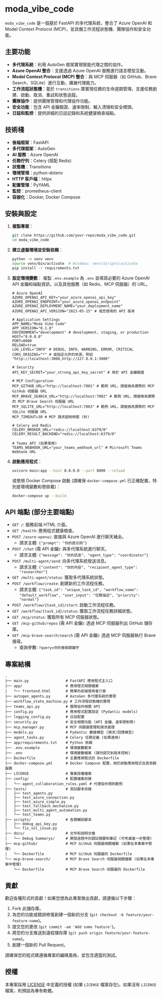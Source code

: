 # moda_vibe_code

`moda_vibe_code` 是一個基於 FastAPI 的多代理系統，整合了 Azure OpenAI 和 Model Context Protocol (MCP)，並具備工作流程狀態機、團隊協作和安全功能。

## 主要功能

*   **多代理系統**：利用 AutoGen 框架實現智能代理之間的協作。
*   **Azure OpenAI 整合**：支援透過 Azure OpenAI 服務進行語言模型互動。
*   **Model Context Protocol (MCP) 整合**：與 MCP 伺服器（如 GitHub、Brave Search、SQLite）進行互動，擴展代理能力。
*   **工作流程狀態機**：基於 `transitions` 庫實現任務的生命週期管理，支援任務創建、啟動、取消、重試和狀態追蹤。
*   **團隊協作**：提供團隊管理和代理協作功能。
*   **安全功能**：包含 API 金鑰驗證、速率限制、輸入清理和安全標頭。
*   **日誌和監控**：提供詳細的日誌記錄和系統健康檢查端點。

## 技術棧

*   **後端框架**：FastAPI
*   **多代理框架**：AutoGen
*   **AI 服務**：Azure OpenAI
*   **任務佇列**：Celery (搭配 Redis)
*   **狀態機**：Transitions
*   **環境管理**：python-dotenv
*   **HTTP 客戶端**：httpx
*   **配置管理**：PyYAML
*   **監控**：prometheus-client
*   **容器化**：Docker, Docker Compose

## 安裝與設定

1.  **複製專案**：
    ```bash
    git clone https://github.com/your-repo/moda_vibe_code.git
    cd moda_vibe_code
    ```
2.  **建立虛擬環境並安裝依賴**：
    ```bash
    python -m venv venv
    source venv/bin/activate  # Windows: venv\Scripts\activate
    pip install -r requirements.txt
    ```
3.  **設定環境變數**：
    複製 `.env.example` 為 `.env` 並填寫必要的 Azure OpenAI API 金鑰和端點資訊，以及其他服務（如 Redis、MCP 伺服器）的 URL。
    ```env
    # Azure OpenAI
    AZURE_OPENAI_API_KEY="your_azure_openai_api_key"
    AZURE_OPENAI_ENDPOINT="your_azure_openai_endpoint"
    AZURE_OPENAI_DEPLOYMENT_NAME="your_deployment_name"
    AZURE_OPENAI_API_VERSION="2023-05-15" # 或您使用的 API 版本

    # Application Settings
    APP_NAME="Moda Vibe Code"
    APP_VERSION="0.1.0"
    ENVIRONMENT="development" # development, staging, or production
    HOST="0.0.0.0"
    PORT=8000
    RELOAD=true
    LOG_LEVEL="INFO" # DEBUG, INFO, WARNING, ERROR, CRITICAL
    CORS_ORIGINS="*" # 或指定允許的來源，例如 "http://localhost:3000,http://127.0.0.1:3000"

    # Security
    API_KEY_SECRET="your_strong_api_key_secret" # 用於 API 金鑰驗證

    # MCP Configuration
    MCP_GITHUB_URL="http://localhost:7001" # 範例 URL，請替換為實際的 MCP GitHub 伺服器 URL
    MCP_BRAVE_SEARCH_URL="http://localhost:7002" # 範例 URL，請替換為實際的 MCP Brave Search 伺服器 URL
    MCP_SQLITE_URL="http://localhost:7003" # 範例 URL，請替換為實際的 MCP SQLite 伺服器 URL
    MCP_TIMEOUT=30 # MCP 請求超時時間 (秒)

    # Celery and Redis
    CELERY_BROKER_URL="redis://localhost:6379/0"
    CELERY_RESULT_BACKEND="redis://localhost:6379/0"

    # Teams API (如果使用)
    TEAMS_WEBHOOK_URL="your_teams_webhook_url" # Microsoft Teams Webhook URL
    ```
4.  **啟動應用程式**：
    ```bash
    uvicorn main:app --host 0.0.0.0 --port 8000 --reload
    ```
    或使用 Docker Compose 啟動 (請確保 `docker-compose.yml` 已正確配置，特別是環境變數和卷掛載)：
    ```bash
    docker-compose up --build
    ```

## API 端點 (部分主要端點)

*   `GET /`: 服務前端 HTML 介面。
*   `GET /health`: 應用程式健康檢查。
*   `POST /azure-openai`: 直接與 Azure OpenAI 進行聊天補全。
    *   請求主體: `{"prompt": "你的提示詞"}`
*   `POST /chat` (需 API 金鑰): 與多代理系統進行聊天。
    *   請求主體: `{"message": "你的訊息", "agent_type": "coordinator"}`
*   `POST /multi-agent/send`: 向多代理系統發送消息。
    *   請求主體: `{"content": "你的內容", "recipient_agent_type": "researcher"}`
*   `GET /multi-agent/status`: 獲取多代理系統狀態。
*   `POST /workflow/create`: 創建新的工作流程任務。
    *   請求主體: `{"task_id": "unique_task_id", "workflow_name": "default_workflow", "user_input": "任務描述", "priority": "normal"}`
*   `POST /workflow/{task_id}/start`: 啟動工作流程任務。
*   `GET /workflow/{task_id}/status`: 獲取工作流程任務詳細狀態。
*   `GET /mcp/status`: 獲取所有 MCP 伺服器狀態。
*   `GET /mcp-github/repos` (需 API 金鑰): 透過 MCP 伺服器列出 GitHub 儲存庫。
*   `GET /mcp-brave-search/search` (需 API 金鑰): 透過 MCP 伺服器執行 Brave 搜尋。
    *   查詢參數: `?query=你的搜尋關鍵字`

## 專案結構

```
.
├── main.py                 # FastAPI 應用程式主入口
├── app/                    # 應用程式相關檔案
│   └── frontend.html       # 簡單的前端使用者介面
├── autogen_agents.py       # AutoGen 多代理系統的實現
├── workflow_state_machine.py # 工作流程狀態機的實現
├── teams_api.py            # 團隊協作相關 API
├── config.py               # 應用程式配置設定 (Pydantic models)
├── logging_config.py       # 日誌配置
├── security.py             # 安全相關功能 (API 金鑰、速率限制等)
├── mcp_manager.py          # MCP 伺服器管理和請求處理
├── models.py               # Pydantic 數據模型 (請求/回應模型)
├── agent_tasks.py          # Celery 任務定義 (如果適用)
├── app/requirements.txt    # Python 依賴
├── .env.example            # 環境變數範本
├── .env                    # 環境變數檔案 (請勿提交到版本控制)
├── Dockerfile              # 主要應用程式的 Dockerfile
├── docker-compose.yml      # Docker Compose 配置，用於啟動應用程式及其依賴服務
├── LICENSE                 # 專案授權檔案
├── config/                 # 配置檔案目錄
│   └── agent_collaboration_rules.yaml # 代理協作規則範例
├── tests/                  # 測試腳本目錄
│   ├── test_agents.py
│   ├── test_azure_connection.py
│   ├── test_azure_simple.py
│   ├── test_fallback_mechanism.py
│   ├── test_multi_agent_automation.py
│   └── test_teams.py
├── scripts/                # 各類輔助腳本
│   ├── debug_api_key.py
│   └── fix_ssl_issue.py
├── docs/                   # 文件和說明文檔
│   └── Debug Summarys/     # 開發過程中的調試摘要和筆記 (可考慮進一步整理)
├── mcp-github/             # MCP GitHub 伺服器相關檔案 (如果在本專案中管理)
│   └── Dockerfile          # MCP GitHub 伺服器的 Dockerfile
└── mcp-brave-search/       # MCP Brave Search 伺服器相關檔案 (如果在本專案中管理)
    └── Dockerfile          # MCP Brave Search 伺服器的 Dockerfile
```

## 貢獻

歡迎各種形式的貢獻！如果您想為此專案做出貢獻，請遵循以下步驟：

1.  Fork 此儲存庫。
2.  為您的功能或錯誤修復創建一個新的分支 (`git checkout -b feature/your-feature-name`)。
3.  提交您的更改 (`git commit -am 'Add some feature'`)。
4.  將您的分支推送到遠程儲存庫 (`git push origin feature/your-feature-name`)。
5.  創建一個新的 Pull Request。

請確保您的程式碼遵循專案的編碼風格，並包含適當的測試。

## 授權

本專案採用 [LICENSE](LICENSE) 中定義的授權 (如果 `LICENSE` 檔案存在)。如果沒有 `LICENSE` 檔案，則預設為專有軟體。

